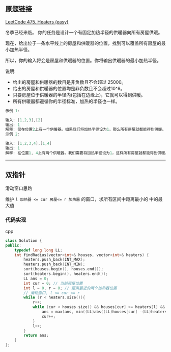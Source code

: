 ## 原题链接

[LeetCode 475. Heaters (easy)](https://leetcode-cn.com/problems/heaters/)

冬季已经来临。 你的任务是设计一个有固定加热半径的供暖器向所有房屋供暖。

现在，给出位于一条水平线上的房屋和供暖器的位置，找到可以覆盖所有房屋的最小加热半径。

所以，你的输入将会是房屋和供暖器的位置。你将输出供暖器的最小加热半径。

说明:

- 给出的房屋和供暖器的数目是非负数且不会超过 25000。
- 给出的房屋和供暖器的位置均是非负数且不会超过10^9。
- 只要房屋位于供暖器的半径内(包括在边缘上)，它就可以得到供暖。
- 所有供暖器都遵循你的半径标准，加热的半径也一样。

```cpp
示例 1:

输入: [1,2,3],[2]
输出: 1
解释: 仅在位置2上有一个供暖器。如果我们将加热半径设为1，那么所有房屋就都能得到供暖。
示例 2:

输入: [1,2,3,4],[1,4]
输出: 1
解释: 在位置1, 4上有两个供暖器。我们需要将加热半径设为1，这样所有房屋就都能得到供暖。
```

---

## 双指针

滑动窗口思路

维护 `l 加热器 <= cur 房屋<= r 加热器` 的窗口，求所有区间中距离最小的 中的最大值

### 代码实现

cpp

```cpp
class Solution {
public:
    typedef long long LL;
    int findRadius(vector<int>& houses, vector<int>& heaters) {
        heaters.push_back(INT_MAX);
        heaters.push_back(INT_MIN);
        sort(houses.begin(), houses.end());
        sort(heaters.begin(), heaters.end());
        LL ans = 0;
        int cur = 0; // 当前房屋位置
        int l = 0, r = 0; // 距离最近的两个加热器位置
        // 滑动窗口, l <= cur <= r
        while (r < heaters.size()){
            r++;
            while (cur < houses.size() && houses[cur] >= heaters[l] && houses[cur] <= heaters[r]){
                ans = max(ans, min((LL)abs((LL)houses[cur] -(LL)heaters[l]), (LL)abs((LL)houses[cur] - (LL)heaters[r])));
                cur++;
            }
            l++;
        }
        return ans;
    }
};
```

